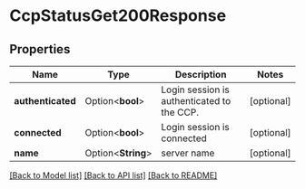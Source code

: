 # CcpStatusGet200Response

## Properties

Name | Type | Description | Notes
------------ | ------------- | ------------- | -------------
**authenticated** | Option<**bool**> | Login session is authenticated to the CCP. | [optional]
**connected** | Option<**bool**> | Login session is connected | [optional]
**name** | Option<**String**> | server name | [optional]

[[Back to Model list]](../README.md#documentation-for-models) [[Back to API list]](../README.md#documentation-for-api-endpoints) [[Back to README]](../README.md)


